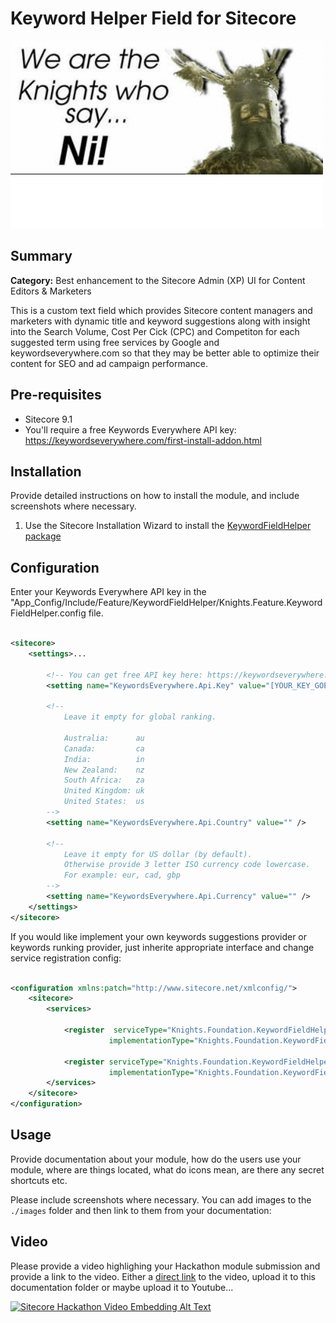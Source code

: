 # Keyword Helper Field for Sitecore  #

![Hackathon Logo](images/we-are-the-knights-who-say-ni.png?raw=true "We are the Knight Who Say NI!")

## Summary ##

**Category:**  Best enhancement to the Sitecore Admin (XP) UI for Content Editors & Marketers

This is a custom text field which provides Sitecore content managers and marketers with dynamic title and keyword suggestions along with insight into the Search Volume, Cost Per Cick (CPC) and Competiton for each suggested term  using free services by Google and keywordseverywhere.com so that they may be better able to optimize their content for SEO and ad campaign performance.

## Pre-requisites

- Sitecore 9.1
- You'll require a free Keywords Everywhere API key: https://keywordseverywhere.com/first-install-addon.html


## Installation

Provide detailed instructions on how to install the module, and include screenshots where necessary.

1. Use the Sitecore Installation Wizard to install the [KeywordFieldHelper package](#../sc.package/Knights.Foundation.KeywordFieldHelper.Master.update)


## Configuration

Enter your Keywords Everywhere API key in the "App_Config/Include/Feature/KeywordFieldHelper/Knights.Feature.KeywordFieldHelper.config file.

```xml

<sitecore>
    <settings>...
   
        <!-- You can get free API key here: https://keywordseverywhere.com/first-install-addon.html -->
        <setting name="KeywordsEverywhere.Api.Key" value="[YOUR_KEY_GOES_HERE]" />
        
        <!--
            Leave it empty for global ranking.
             
            Australia:      au
            Canada:         ca
            India:          in
            New Zealand:    nz
            South Africa:   za
            United Kingdom: uk
            United States:  us
        -->
        <setting name="KeywordsEverywhere.Api.Country" value="" />

        <!--
            Leave it empty for US dollar (by default). 
            Otherwise provide 3 letter ISO currency code lowercase.
            For example: eur, cad, gbp
        -->
        <setting name="KeywordsEverywhere.Api.Currency" value="" />
    </settings>
</sitecore>
```
If you would like implement your own keywords suggestions provider or keywords runking provider, just inherite appropriate interface and change service registration config:

```xml

<configuration xmlns:patch="http://www.sitecore.net/xmlconfig/">
    <sitecore>
        <services>

            <register  serviceType="Knights.Foundation.KeywordFieldHelper.Services.IKeywordSuggestionsProvider, Knights.Foundation.KeywordFieldHelper"
                      implementationType="Knights.Foundation.KeywordFieldHelper.Services.GoogleKeywordSuggestionsProvider, Knights.Foundation.KeywordFieldHelper" />

            <register serviceType="Knights.Foundation.KeywordFieldHelper.Services.IKeywordRankingProvider, Knights.Foundation.KeywordFieldHelper"
                      implementationType="Knights.Foundation.KeywordFieldHelper.Services.KeywordsEverywhereKeywordRankingProvider, Knights.Foundation.KeywordFieldHelper" />
        </services>
    </sitecore>
</configuration>

```

## Usage

Provide documentation  about your module, how do the users use your module, where are things located, what do icons mean, are there any secret shortcuts etc.

Please include screenshots where necessary. You can add images to the `./images` folder and then link to them from your documentation:


## Video

Please provide a video highlighing your Hackathon module submission and provide a link to the video. Either a [direct link](https://www.youtube.com/watch?v=EpNhxW4pNKk) to the video, upload it to this documentation folder or maybe upload it to Youtube...

[![Sitecore Hackathon Video Embedding Alt Text](https://img.youtube.com/vi/EpNhxW4pNKk/0.jpg)](https://www.youtube.com/watch?v=EpNhxW4pNKk)
